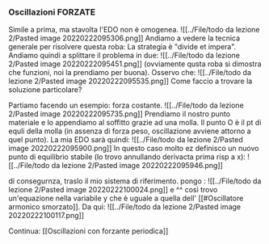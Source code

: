 ### Oscillazioni FORZATE
Simile a prima, ma stavolta l'EDO non è omogenea.
![[../File/todo da lezione 2/Pasted image 20220222095306.png]]
Andiamo a vedere la tecnica generale per risolvere questa roba:
La strategia è "divide et impera". Andiamo quindi a splittare il problema in due:
![[../File/todo da lezione 2/Pasted image 20220222095451.png]]
(ovviamente qusta roba si dimostra che funzioni, noi la prendiamo per buona).
Osservo che:
![[../File/todo da lezione 2/Pasted image 20220222095535.png]]
Come faccio a trovare la soluzione particolare?

Partiamo facendo un esempio: forza costante.
![[../File/todo da lezione 2/Pasted image 20220222095735.png]]
Prendiamo il nostro punto materiale e lo appendiamo al soffitto grazie ad una molla.
Il punto O è il pt di equli della molla (in assenza di forza peso, oscillazione avviene attorno a quel punto).
La mia EDO sarà quindi:
![[../File/todo da lezione 2/Pasted image 20220222095900.png]]
In questo caso molto ez definisco un nuovo punto di equilibrio stabile (lo trovo annullando derivacta prima risp a x):
![[../File/todo da lezione 2/Pasted image 20220222095946.png]]

di consegurnza, traslo il mio sistema di riferimento. pongo :
![[../File/todo da lezione 2/Pasted image 20220222100024.png]]
e ^^ così trovo un'equazione nella variabile y che è uguale a quella dell' [[#Oscillatore armonico smorzato]].  Da qui:
![[../File/todo da lezione 2/Pasted image 20220222100117.png]]

Continua: [[Oscillazioni con forzante periodica]]